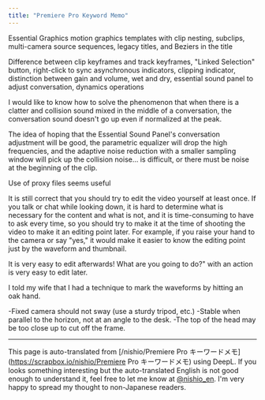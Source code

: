 ```yaml
---
title: "Premiere Pro Keyword Memo"
---
```


Essential Graphics motion graphics templates with clip nesting, subclips, multi-camera source sequences, legacy titles, and Beziers in the title

Difference between clip keyframes and track keyframes, "Linked Selection" button, right-click to sync asynchronous indicators, clipping indicator, distinction between gain and volume, wet and dry, essential sound panel to adjust conversation, dynamics operations

I would like to know how to solve the phenomenon that when there is a clatter and collision sound mixed in the middle of a conversation, the conversation sound doesn't go up even if normalized at the peak.

The idea of hoping that the Essential Sound Panel's conversation adjustment will be good, the parametric equalizer will drop the high frequencies, and the adaptive noise reduction with a smaller sampling window will pick up the collision noise... is difficult, or there must be noise at the beginning of the clip.

Use of proxy files seems useful

It is still correct that you should try to edit the video yourself at least once. If you talk or chat while looking down, it is hard to determine what is necessary for the content and what is not, and it is time-consuming to have to ask every time, so you should try to make it at the time of shooting the video to make it an editing point later. For example, if you raise your hand to the camera or say "yes," it would make it easier to know the editing point just by the waveform and thumbnail.

It is very easy to edit afterwards! What are you going to do?" with an action is very easy to edit later.

I told my wife that I had a technique to mark the waveforms by hitting an oak hand.

-Fixed camera should not sway (use a sturdy tripod, etc.)
-Stable when parallel to the horizon, not at an angle to the desk.
-The top of the head may be too close up to cut off the frame.

---
This page is auto-translated from [/nishio/Premiere Pro キーワードメモ](https://scrapbox.io/nishio/Premiere Pro キーワードメモ) using DeepL. If you looks something interesting but the auto-translated English is not good enough to understand it, feel free to let me know at [@nishio_en](https://twitter.com/nishio_en). I'm very happy to spread my thought to non-Japanese readers.